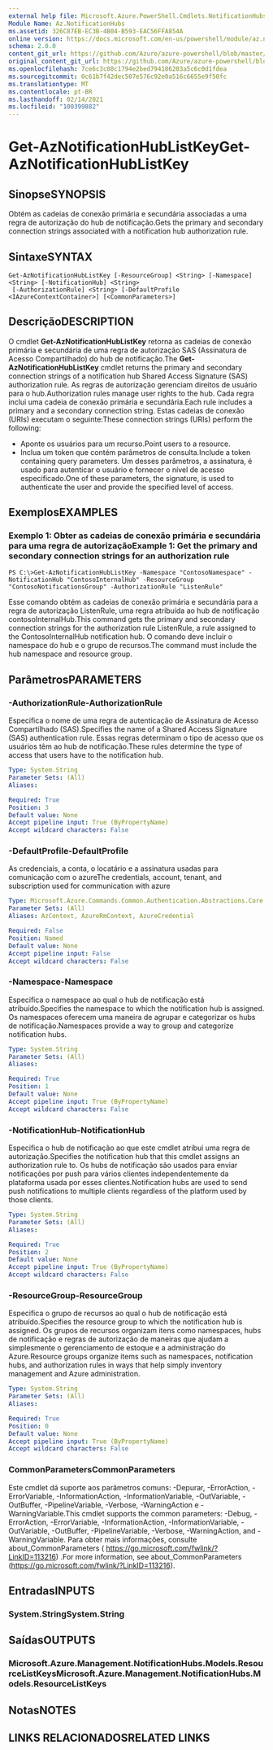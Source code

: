 ```yaml
---
external help file: Microsoft.Azure.PowerShell.Cmdlets.NotificationHubs.dll-Help.xml
Module Name: Az.NotificationHubs
ms.assetid: 326C87EB-EC3B-4B04-B593-EAC56FFA854A
online version: https://docs.microsoft.com/en-us/powershell/module/az.notificationhubs/get-aznotificationhublistkey
schema: 2.0.0
content_git_url: https://github.com/Azure/azure-powershell/blob/master/src/NotificationHubs/NotificationHubs/help/Get-AzNotificationHubListKey.md
original_content_git_url: https://github.com/Azure/azure-powershell/blob/master/src/NotificationHubs/NotificationHubs/help/Get-AzNotificationHubListKey.md
ms.openlocfilehash: 7ce6c3c08c1794e2bed794186203a5c6c0d1fdea
ms.sourcegitcommit: 0c61b7f42dec507e576c92e0a516c6655e9f50fc
ms.translationtype: MT
ms.contentlocale: pt-BR
ms.lasthandoff: 02/14/2021
ms.locfileid: "100399882"
---
```

# <span data-ttu-id="fe9da-101">Get-AzNotificationHubListKey</span><span class="sxs-lookup"><span data-stu-id="fe9da-101">Get-AzNotificationHubListKey</span></span>

## <span data-ttu-id="fe9da-102">Sinopse</span><span class="sxs-lookup"><span data-stu-id="fe9da-102">SYNOPSIS</span></span>
<span data-ttu-id="fe9da-103">Obtém as cadeias de conexão primária e secundária associadas a uma regra de autorização do hub de notificação.</span><span class="sxs-lookup"><span data-stu-id="fe9da-103">Gets the primary and secondary connection strings associated with a notification hub authorization rule.</span></span>

## <span data-ttu-id="fe9da-104">Sintaxe</span><span class="sxs-lookup"><span data-stu-id="fe9da-104">SYNTAX</span></span>

```
Get-AzNotificationHubListKey [-ResourceGroup] <String> [-Namespace] <String> [-NotificationHub] <String>
 [-AuthorizationRule] <String> [-DefaultProfile <IAzureContextContainer>] [<CommonParameters>]
```

## <span data-ttu-id="fe9da-105">Descrição</span><span class="sxs-lookup"><span data-stu-id="fe9da-105">DESCRIPTION</span></span>
<span data-ttu-id="fe9da-106">O cmdlet **Get-AzNotificationHubListKey** retorna as cadeias de conexão primária e secundária de uma regra de autorização SAS (Assinatura de Acesso Compartilhado) do hub de notificação.</span><span class="sxs-lookup"><span data-stu-id="fe9da-106">The **Get-AzNotificationHubListKey** cmdlet returns the primary and secondary connection strings of a notification hub Shared Access Signature (SAS) authorization rule.</span></span>
<span data-ttu-id="fe9da-107">As regras de autorização gerenciam direitos de usuário para o hub.</span><span class="sxs-lookup"><span data-stu-id="fe9da-107">Authorization rules manage user rights to the hub.</span></span>
<span data-ttu-id="fe9da-108">Cada regra inclui uma cadeia de conexão primária e secundária.</span><span class="sxs-lookup"><span data-stu-id="fe9da-108">Each rule includes a primary and a secondary connection string.</span></span>
<span data-ttu-id="fe9da-109">Estas cadeias de conexão (URIs) executam o seguinte:</span><span class="sxs-lookup"><span data-stu-id="fe9da-109">These connection strings (URIs) perform the following:</span></span>
- <span data-ttu-id="fe9da-110">Aponte os usuários para um recurso.</span><span class="sxs-lookup"><span data-stu-id="fe9da-110">Point users to a resource.</span></span>
- <span data-ttu-id="fe9da-111">Inclua um token que contém parâmetros de consulta.</span><span class="sxs-lookup"><span data-stu-id="fe9da-111">Include a token containing query parameters.</span></span>
<span data-ttu-id="fe9da-112">Um desses parâmetros, a assinatura, é usado para autenticar o usuário e fornecer o nível de acesso especificado.</span><span class="sxs-lookup"><span data-stu-id="fe9da-112">One of these parameters, the signature, is used to authenticate the user and provide the specified level of access.</span></span>

## <span data-ttu-id="fe9da-113">Exemplos</span><span class="sxs-lookup"><span data-stu-id="fe9da-113">EXAMPLES</span></span>

### <span data-ttu-id="fe9da-114">Exemplo 1: Obter as cadeias de conexão primária e secundária para uma regra de autorização</span><span class="sxs-lookup"><span data-stu-id="fe9da-114">Example 1: Get the primary and secondary connection strings for an authorization rule</span></span>
```
PS C:\>Get-AzNotificationHubListKey -Namespace "ContosoNamespace" -NotificationHub "ContosoInternalHub" -ResourceGroup "ContosoNotificationsGroup" -AuthorizationRule "ListenRule"
```

<span data-ttu-id="fe9da-115">Esse comando obtém as cadeias de conexão primária e secundária para a regra de autorização ListenRule, uma regra atribuída ao hub de notificação contosoInternalHub.</span><span class="sxs-lookup"><span data-stu-id="fe9da-115">This command gets the primary and secondary connection strings for the authorization rule ListenRule, a rule assigned to the ContosoInternalHub notification hub.</span></span>
<span data-ttu-id="fe9da-116">O comando deve incluir o namespace do hub e o grupo de recursos.</span><span class="sxs-lookup"><span data-stu-id="fe9da-116">The command must include the hub namespace and resource group.</span></span>

## <span data-ttu-id="fe9da-117">Parâmetros</span><span class="sxs-lookup"><span data-stu-id="fe9da-117">PARAMETERS</span></span>

### <span data-ttu-id="fe9da-118">-AuthorizationRule</span><span class="sxs-lookup"><span data-stu-id="fe9da-118">-AuthorizationRule</span></span>
<span data-ttu-id="fe9da-119">Especifica o nome de uma regra de autenticação de Assinatura de Acesso Compartilhado (SAS).</span><span class="sxs-lookup"><span data-stu-id="fe9da-119">Specifies the name of a Shared Access Signature (SAS) authentication rule.</span></span>
<span data-ttu-id="fe9da-120">Essas regras determinam o tipo de acesso que os usuários têm ao hub de notificação.</span><span class="sxs-lookup"><span data-stu-id="fe9da-120">These rules determine the type of access that users have to the notification hub.</span></span>

```yaml
Type: System.String
Parameter Sets: (All)
Aliases:

Required: True
Position: 3
Default value: None
Accept pipeline input: True (ByPropertyName)
Accept wildcard characters: False
```

### <span data-ttu-id="fe9da-121">-DefaultProfile</span><span class="sxs-lookup"><span data-stu-id="fe9da-121">-DefaultProfile</span></span>
<span data-ttu-id="fe9da-122">As credenciais, a conta, o locatário e a assinatura usadas para comunicação com o azure</span><span class="sxs-lookup"><span data-stu-id="fe9da-122">The credentials, account, tenant, and subscription used for communication with azure</span></span>

```yaml
Type: Microsoft.Azure.Commands.Common.Authentication.Abstractions.Core.IAzureContextContainer
Parameter Sets: (All)
Aliases: AzContext, AzureRmContext, AzureCredential

Required: False
Position: Named
Default value: None
Accept pipeline input: False
Accept wildcard characters: False
```

### <span data-ttu-id="fe9da-123">-Namespace</span><span class="sxs-lookup"><span data-stu-id="fe9da-123">-Namespace</span></span>
<span data-ttu-id="fe9da-124">Especifica o namespace ao qual o hub de notificação está atribuído.</span><span class="sxs-lookup"><span data-stu-id="fe9da-124">Specifies the namespace to which the notification hub is assigned.</span></span>
<span data-ttu-id="fe9da-125">Os namespaces oferecem uma maneira de agrupar e categorizar os hubs de notificação.</span><span class="sxs-lookup"><span data-stu-id="fe9da-125">Namespaces provide a way to group and categorize notification hubs.</span></span>

```yaml
Type: System.String
Parameter Sets: (All)
Aliases:

Required: True
Position: 1
Default value: None
Accept pipeline input: True (ByPropertyName)
Accept wildcard characters: False
```

### <span data-ttu-id="fe9da-126">-NotificationHub</span><span class="sxs-lookup"><span data-stu-id="fe9da-126">-NotificationHub</span></span>
<span data-ttu-id="fe9da-127">Especifica o hub de notificação ao que este cmdlet atribui uma regra de autorização.</span><span class="sxs-lookup"><span data-stu-id="fe9da-127">Specifies the notification hub that this cmdlet assigns an authorization rule to.</span></span>
<span data-ttu-id="fe9da-128">Os hubs de notificação são usados para enviar notificações por push para vários clientes independentemente da plataforma usada por esses clientes.</span><span class="sxs-lookup"><span data-stu-id="fe9da-128">Notification hubs are used to send push notifications to multiple clients regardless of the platform used by those clients.</span></span>

```yaml
Type: System.String
Parameter Sets: (All)
Aliases:

Required: True
Position: 2
Default value: None
Accept pipeline input: True (ByPropertyName)
Accept wildcard characters: False
```

### <span data-ttu-id="fe9da-129">-ResourceGroup</span><span class="sxs-lookup"><span data-stu-id="fe9da-129">-ResourceGroup</span></span>
<span data-ttu-id="fe9da-130">Especifica o grupo de recursos ao qual o hub de notificação está atribuído.</span><span class="sxs-lookup"><span data-stu-id="fe9da-130">Specifies the resource group to which the notification hub is assigned.</span></span>
<span data-ttu-id="fe9da-131">Os grupos de recursos organizam itens como namespaces, hubs de notificação e regras de autorização de maneiras que ajudam a simplesmente o gerenciamento de estoque e a administração do Azure.</span><span class="sxs-lookup"><span data-stu-id="fe9da-131">Resource groups organize items such as namespaces, notification hubs, and authorization rules in ways that help simply inventory management and Azure administration.</span></span>

```yaml
Type: System.String
Parameter Sets: (All)
Aliases:

Required: True
Position: 0
Default value: None
Accept pipeline input: True (ByPropertyName)
Accept wildcard characters: False
```

### <span data-ttu-id="fe9da-132">CommonParameters</span><span class="sxs-lookup"><span data-stu-id="fe9da-132">CommonParameters</span></span>
<span data-ttu-id="fe9da-133">Este cmdlet dá suporte aos parâmetros comuns: -Depurar, -ErrorAction, -ErrorVariable, -InformationAction, -InformationVariable, -OutVariable, -OutBuffer, -PipelineVariable, -Verbose, -WarningAction e -WarningVariable.</span><span class="sxs-lookup"><span data-stu-id="fe9da-133">This cmdlet supports the common parameters: -Debug, -ErrorAction, -ErrorVariable, -InformationAction, -InformationVariable, -OutVariable, -OutBuffer, -PipelineVariable, -Verbose, -WarningAction, and -WarningVariable.</span></span> <span data-ttu-id="fe9da-134">Para obter mais informações, consulte about_CommonParameters ( https://go.microsoft.com/fwlink/?LinkID=113216) .</span><span class="sxs-lookup"><span data-stu-id="fe9da-134">For more information, see about_CommonParameters (https://go.microsoft.com/fwlink/?LinkID=113216).</span></span>

## <span data-ttu-id="fe9da-135">Entradas</span><span class="sxs-lookup"><span data-stu-id="fe9da-135">INPUTS</span></span>

### <span data-ttu-id="fe9da-136">System.String</span><span class="sxs-lookup"><span data-stu-id="fe9da-136">System.String</span></span>

## <span data-ttu-id="fe9da-137">Saídas</span><span class="sxs-lookup"><span data-stu-id="fe9da-137">OUTPUTS</span></span>

### <span data-ttu-id="fe9da-138">Microsoft.Azure.Management.NotificationHubs.Models.ResourceListKeys</span><span class="sxs-lookup"><span data-stu-id="fe9da-138">Microsoft.Azure.Management.NotificationHubs.Models.ResourceListKeys</span></span>

## <span data-ttu-id="fe9da-139">Notas</span><span class="sxs-lookup"><span data-stu-id="fe9da-139">NOTES</span></span>

## <span data-ttu-id="fe9da-140">LINKS RELACIONADOS</span><span class="sxs-lookup"><span data-stu-id="fe9da-140">RELATED LINKS</span></span>



